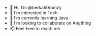 - 👋 Hi, I’m @berkati0ramzy
- 👀 I’m interested in Tech
- 🌱 I’m currently learning Java
- 💞️ I’m looking to collaborate on Anything
- 📫 Feel Free to reach me

<!---
berkati0ramzy/berkati0ramzy is a ✨ special ✨ repository because its `README.md` (this file) appears on your GitHub profile.
You can click the Preview link to take a look at your changes.
--->
